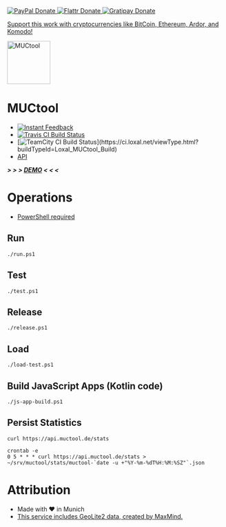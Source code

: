 <!-- BADGES/ -->
<span class="badge-paypal">
<a href="https://www.paypal.com/cgi-bin/webscr?cmd=_s-xclick&amp;hosted_button_id=MA847TR65D4N2" title="Donate to this project using PayPal">
<img src="https://img.shields.io/badge/paypal-donate-yellow.svg" alt="PayPal Donate"/>
</a></span>
<span class="badge-flattr">
<a href="https://flattr.com/submit/auto?fid=o6ok7n&url=https%3A%2F%2Fgithub.com%2Floxal" title="Donate to this project using Flattr">
<img src="https://img.shields.io/badge/flattr-donate-yellow.svg" alt="Flattr Donate" />
</a></span>
<span class="badge-gratipay"><a href="https://gratipay.com/~loxal" title="Donate weekly to this project using Gratipay">
<img src="https://img.shields.io/badge/gratipay-donate-yellow.svg" alt="Gratipay Donate" />
</a></span>
<!-- /BADGES -->

[Support this work with cryptocurrencies like BitCoin, Ethereum, Ardor, and Komodo!](https://api.muctool.de/cryptocurrency-coin-support.html)

<img src="https://api.muctool.de/favicon.ico" alt="MUCtool" title="MUCtool - Web Toolkit" width="100" style="max-width:100%;">

MUCtool
=
* [![Instant Feedback](https://badges.gitter.im/MUCtool/Lobby.svg)](https://gitter.im/MUCtool/Lobby?utm_source=badge&utm_medium=badge&utm_campaign=pr-badge&utm_content=badge)
* [![Travis CI Build Status](https://travis-ci.org/loxal/muctool.svg)](https://travis-ci.org/loxal/muctool)
* [![TeamCity CI Build Status](https://ci.loxal.net/app/rest/builds/buildType(id:Loxal_MUCtool_Build)/statusIcon)](https://ci.loxal.net/viewType.html?buildTypeId=Loxal_MUCtool_Build)
* [API](https://api.muctool.de/api/index.html)

***> > > [DEMO](https://api.muctool.de) < < <***

# Operations

* [PowerShell required](https://github.com/PowerShell/PowerShell)

## Run
    ./run.ps1

## Test
    ./test.ps1

## Release
    ./release.ps1 

## Load
    ./load-test.ps1
    
## Build JavaScript Apps (Kotlin code)
    ./js-app-build.ps1

## Persist Statistics

    curl https://api.muctool.de/stats 
    
    crontab -e
    0 5 * * * curl https://api.muctool.de/stats > ~/srv/muctool/stats/muctool-`date -u +"%Y-%m-%dT%H:%M:%SZ"`.json
    
# Attribution
* Made with ♥ in Munich
* [This service includes GeoLite2 data, created by MaxMind.](https://www.maxmind.com)